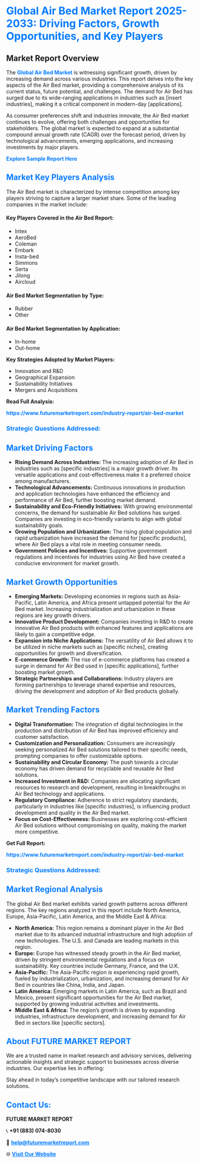 <h1 style="color: #007BFF;">Global Air Bed Market Report 2025-2033: Driving Factors, Growth Opportunities, and Key Players</h1>

<section id="overview">
<h2>Market Report Overview</h2>
<p>The <a href="https://www.futuremarketreport.com/industry-report/air-bed-market" style="color: #007BFF; text-decoration: none;"><strong>Global Air Bed Market</strong></a> is witnessing significant growth, driven by increasing demand across various industries. This report delves into the key aspects of the Air Bed market, providing a comprehensive analysis of its current status, future potential, and challenges. The demand for Air Bed has surged due to its wide-ranging applications in industries such as [insert industries], making it a critical component in modern-day [applications].</p>
<p>As consumer preferences shift and industries innovate, the Air Bed market continues to evolve, offering both challenges and opportunities for stakeholders. The global market is expected to expand at a substantial compound annual growth rate (CAGR) over the forecast period, driven by technological advancements, emerging applications, and increasing investments by major players.</p>
</section>

<section id="overview">
<p><a href="https://www.futuremarketreport.com/request-sample/reportId=109878" style="color: #007BFF; text-decoration: none;"><strong>Explore Sample Report Here</strong></a></p>
</section>

<section id="key-players">
<h2 style="color: #007BFF;">Market Key Players Analysis</h2>
<p>The Air Bed market is characterized by intense competition among key players striving to capture a larger market share. Some of the leading companies in the market include:</p>
<h4>Key Players Covered in the Air Bed Report:</h4>
<ul><li>Intex</li><li>AeroBed</li><li>Coleman</li><li>Embark</li><li>Insta-bed</li><li>Simmons</li><li>Serta</li><li>Jilong</li><li>Aircloud</li></ul>
<h4>Air Bed Market Segmentation by Type:</h4>
<ul><li>Rubber</li><li>Other</li></ul>

<h4>Air Bed Market Segmentation by Application:</h4>
<ul><li>In-home</li><li>Out-home</li></ul>
<p><strong>Key Strategies Adopted by Market Players:</strong></p>
<ul>
<li>Innovation and R&D</li>
<li>Geographical Expansion</li>
<li>Sustainability Initiatives</li>
<li>Mergers and Acquisitions</li>
</ul>
</section>

<section>
<p><strong>Read Full Analysis: </strong></p><a href="https://www.futuremarketreport.com/industry-report/air-bed-market" style="color: #007BFF; text-decoration: none;"><strong>https://www.futuremarketreport.com/industry-report/air-bed-market</strong></a>
<h3 style="color: #007BFF;">Strategic Questions Addressed:</h3>
</section>

<section id="driving-factors">
<h2 style="color: #007BFF;">Market Driving Factors</h2>
<ul>
<li><strong>Rising Demand Across Industries:</strong> The increasing adoption of Air Bed in industries such as [specific industries] is a major growth driver. Its versatile applications and cost-effectiveness make it a preferred choice among manufacturers.</li>
<li><strong>Technological Advancements:</strong> Continuous innovations in production and application technologies have enhanced the efficiency and performance of Air Bed, further boosting market demand.</li>
<li><strong>Sustainability and Eco-Friendly Initiatives:</strong> With growing environmental concerns, the demand for sustainable Air Bed solutions has surged. Companies are investing in eco-friendly variants to align with global sustainability goals.</li>
<li><strong>Growing Population and Urbanization:</strong> The rising global population and rapid urbanization have increased the demand for [specific products], where Air Bed plays a vital role in meeting consumer needs.</li>
<li><strong>Government Policies and Incentives:</strong> Supportive government regulations and incentives for industries using Air Bed have created a conducive environment for market growth.</li>
</ul>
</section>

<section id="growth-opportunities">
<h2 style="color: #007BFF;">Market Growth Opportunities</h2>
<ul>
<li><strong>Emerging Markets:</strong> Developing economies in regions such as Asia-Pacific, Latin America, and Africa present untapped potential for the Air Bed market. Increasing industrialization and urbanization in these regions are key growth drivers.</li>
<li><strong>Innovative Product Development:</strong> Companies investing in R&D to create innovative Air Bed products with enhanced features and applications are likely to gain a competitive edge.</li>
<li><strong>Expansion into Niche Applications:</strong> The versatility of Air Bed allows it to be utilized in niche markets such as [specific niches], creating opportunities for growth and diversification.</li>
<li><strong>E-commerce Growth:</strong> The rise of e-commerce platforms has created a surge in demand for Air Bed used in [specific applications], further boosting market growth.</li>
<li><strong>Strategic Partnerships and Collaborations:</strong> Industry players are forming partnerships to leverage shared expertise and resources, driving the development and adoption of Air Bed products globally.</li>
</ul>
</section>

<section id="trending-factors">
<h2 style="color: #007BFF;">Market Trending Factors</h2>
<ul>
<li><strong>Digital Transformation:</strong> The integration of digital technologies in the production and distribution of Air Bed has improved efficiency and customer satisfaction.</li>
<li><strong>Customization and Personalization:</strong> Consumers are increasingly seeking personalized Air Bed solutions tailored to their specific needs, prompting companies to offer customizable options.</li>
<li><strong>Sustainability and Circular Economy:</strong> The push towards a circular economy has driven demand for recyclable and reusable Air Bed solutions.</li>
<li><strong>Increased Investment in R&D:</strong> Companies are allocating significant resources to research and development, resulting in breakthroughs in Air Bed technology and applications.</li>
<li><strong>Regulatory Compliance:</strong> Adherence to strict regulatory standards, particularly in industries like [specific industries], is influencing product development and quality in the Air Bed market.</li>
<li><strong>Focus on Cost-Effectiveness:</strong> Businesses are exploring cost-efficient Air Bed solutions without compromising on quality, making the market more competitive.</li>
</ul>
</section>

<section>
<p><strong>Get Full Report: </strong></p><a href="https://www.futuremarketreport.com/industry-report/air-bed-market" style="color: #007BFF; text-decoration: none;"><strong>https://www.futuremarketreport.com/industry-report/air-bed-market</strong></a>
<h3 style="color: #007BFF;">Strategic Questions Addressed:</h3>
</section>


<section id="regional-analysis">
<h2 style="color: #007BFF;">Market Regional Analysis</h2>
<p>The global Air Bed market exhibits varied growth patterns across different regions. The key regions analyzed in this report include North America, Europe, Asia-Pacific, Latin America, and the Middle East & Africa:</p>
<ul>
<li><strong>North America:</strong> This region remains a dominant player in the Air Bed market due to its advanced industrial infrastructure and high adoption of new technologies. The U.S. and Canada are leading markets in this region.</li>
<li><strong>Europe:</strong> Europe has witnessed steady growth in the Air Bed market, driven by stringent environmental regulations and a focus on sustainability. Key countries include Germany, France, and the U.K.</li>
<li><strong>Asia-Pacific:</strong> The Asia-Pacific region is experiencing rapid growth, fueled by industrialization, urbanization, and increasing demand for Air Bed in countries like China, India, and Japan.</li>
<li><strong>Latin America:</strong> Emerging markets in Latin America, such as Brazil and Mexico, present significant opportunities for the Air Bed market, supported by growing industrial activities and investments.</li>
<li><strong>Middle East & Africa:</strong> The region’s growth is driven by expanding industries, infrastructure development, and increasing demand for Air Bed in sectors like [specific sectors].</li>
</ul>
</section>

<footer>
<h2 style="color: #007BFF;">About FUTURE MARKET REPORT</h2>
<p>We are a trusted name in market research and advisory services, delivering actionable insights and strategic support to businesses across diverse industries. Our expertise lies in offering:</p>

<p>Stay ahead in today’s competitive landscape with our tailored research solutions.</p>

<h2 style="color: #007BFF;">Contact Us:</h2>
<p><strong>FUTURE MARKET REPORT</strong></p>
<p>📞 <strong>+91 (883) 074-8030</strong></p>
<p>📧 <strong><a href="mailto:help@futuremarketreport.com" style="color: #007BFF;">help@futuremarketreport.com</a></strong></p>
<p>🌐 <strong><a href="https://www.futuremarketreport.com/" style="color: #007BFF;">Visit Our Website</a></strong></p>
</footer>